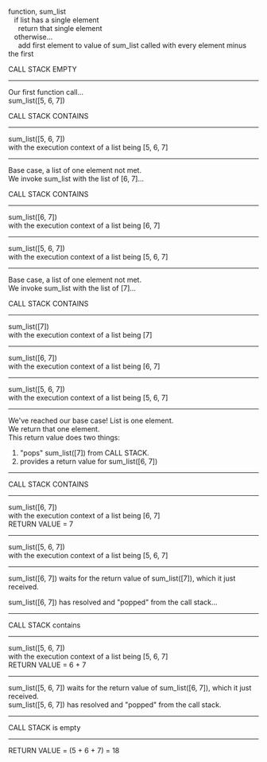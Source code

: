 function, sum_list  
   if list has a single element  
     return that single element  
   otherwise...  
     add first element to value of sum_list called with every element minus the first

CALL STACK EMPTY  
___________________  
  
Our first function call...  
sum_list([5, 6, 7])  
  
CALL STACK CONTAINS  
___________________  
sum_list([5, 6, 7])  
with the execution context of a list being [5, 6, 7]  
___________________  
  
Base case, a list of one element not met.  
We invoke sum_list with the list of [6, 7]...  
  
CALL STACK CONTAINS  
___________________  
sum_list([6, 7])  
with the execution context of a list being [6, 7]  
___________________  
sum_list([5, 6, 7])  
with the execution context of a list being [5, 6, 7]  
___________________  
  
Base case, a list of one element not met.  
We invoke sum_list with the list of [7]...  
  
CALL STACK CONTAINS  
___________________  
sum_list([7])  
with the execution context of a list being [7]  
___________________  
sum_list([6, 7])  
with the execution context of a list being [6, 7]  
___________________  
sum_list([5, 6, 7])  
with the execution context of a list being [5, 6, 7]  
___________________  
  
We've reached our base case! List is one element.  
We return that one element.  
This return value does two things:  
  
1) "pops" sum_list([7]) from CALL STACK.  
2) provides a return value for sum_list([6, 7])  
  
----------------  
CALL STACK CONTAINS  
___________________  
sum_list([6, 7])  
with the execution context of a list being [6, 7]  
RETURN VALUE = 7  
___________________  
sum_list([5, 6, 7])  
with the execution context of a list being [5, 6, 7]  
___________________  
  
sum_list([6, 7]) waits for the return value of sum_list([7]), which it just received.  
  
sum_list([6, 7]) has resolved and "popped" from the call stack...  
  
  
----------------  
CALL STACK contains  
___________________  
sum_list([5, 6, 7])  
with the execution context of a list being [5, 6, 7]  
RETURN VALUE = 6 + 7  
___________________  
  
sum_list([5, 6, 7]) waits for the return value of sum_list([6, 7]), which it just received.  
sum_list([5, 6, 7]) has resolved and "popped" from the call stack.  
  
  
----------------  
CALL STACK is empty  
___________________  
RETURN VALUE = (5 + 6 + 7) = 18